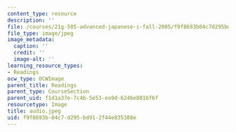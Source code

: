 ```yaml
---
content_type: resource
description: ''
file: /courses/21g-505-advanced-japanese-i-fall-2005/f9f8693b04c7d295bd912f44e835388e_audio.jpeg
file_type: image/jpeg
image_metadata:
  caption: ''
  credit: ''
  image-alt: ''
learning_resource_types:
- Readings
ocw_type: OCWImage
parent_title: Readings
parent_type: CourseSection
parent_uid: f1d1a37e-7c4b-5e53-ea9d-6246e8016f6f
resourcetype: Image
title: audio.jpeg
uid: f9f8693b-04c7-d295-bd91-2f44e835388e
---
```

